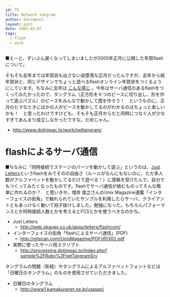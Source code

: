 ```yaml
---
id: 75
title: Network tangram
author: dotimpact
layout: post
date: 2005-02-07
tags:
  - flash
  - work
---
```

■えーと、ずいぶん遅くなってしまいましたが2005年正月に公開した年賀flashについて。

そもそも去年までは年賀状も出さない自堕落な正月だったんですが、去年から紙年賀状と、同じデザインでちょっと遊べるflashオンライン年賀状をつくるようにしています。ちなみに去年は [こんな感じ][1] 。今年はサーバ通信のあるflashをつくってみたかったので、タングラム（正方形を６つのピースに切り出し、形を作って遊ぶパズル）のピースをみんなで動かして酉を作ろう！　というものに。正月のヒマなときにほかの人がピースを動かしてるのがわかるのはちょっと楽しいかも！　と思ったわけですけども、そもそも正月からだと同時につなぐ人が少なすぎてあんまり成立しなかったですな。だめじゃん。

  * <http://www.dotimpac.to/work/nettangram/>

# flashによるサーバ通信

■ちなみに「同時接続でステージのパーツを動かして遊ぶ」というのは、[Just Letters][2]というflashをみてそのの自由さ（ルールがなんにもないのに、ただ多人数がアルファベットを動かしてるだけで遊べる！）に感銘を受けたんで、自分でもつくってみたくなったものです。flashでサーバ通信が絡むものってそんな簡単に作れるのか？　と思いきや、増井 俊之さんのUnix Magazine連載「インターフェイスの街角」で触れられていたサンプルを利用したらサーバ、クライアントともあっけなく動いて拍子抜けしました。勉強になった。もちろんパフォーマンスとか同時接続人数とかを考えるとFCSとかを使うべきなのかな。

  * Just Letters 
      * <http://web.okaygo.co.uk/apps/letters/flashcom/>
  * インターフェイスの街角「flashによるサーバ通信」(PDF) 
      * <http://pitecan.com/UnixMagazine/PDF/if0302.pdf>
  * 実際に使ったサーバ用スクリプト 
      * <http://processing.dotimpac.to/index.php?sample%2FRuby%2FnetTangramSrv>

タングラムの問題（影絵）やタングラムによるアルファベットフォントなどは「日曜日のタングラム」のものを使用させていただきました。

  * 日曜日のタングラム 
      * <http://www1.kamakuranet.ne.jp/usasan/>

 [1]: http://www.kaisoku.com/dotimpact/2004.html
 [2]: http://web.okaygo.co.uk/apps/letters/flashcom/
